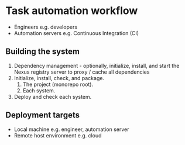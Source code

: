 # Task automation workflow

- Engineers e.g. developers
- Automation servers e.g. Continuous Integration (CI)

## Building the system

1. Dependency management - optionally, initialize, install, and start the Nexus registry server to proxy / cache all dependencies
2. Initialize, install, check, and package.
   1. The project (monorepo root).
   2. Each system.
3. Deploy and check each system.

## Deployment targets

- Local machine e.g. engineer, automation server
- Remote host environment e.g. cloud

